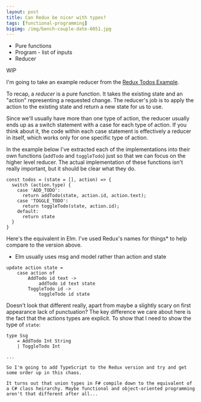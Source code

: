 ```yaml
---
layout: post
title: Can Redux be nicer with types?
tags: [functional-programming]
bigimg: /img/bench-couple-date-6051.jpg
---
```


* Pure functions
* Program - list of inputs
* Reducer

WIP

I'm going to take an example reducer from the [Redux Todos Example](https://github.com/reduxjs/redux/tree/master/examples/todos).

To recap, a _reducer_ is a pure function. It takes the existing state and an "action" representing a requested change. The reducer's job is to apply the action to the existing state and return a new state for us to use.

Since we'll usually have more than one type of action, the reducer usually ends up as a switch statement with a case for each type of action. If you think about it, the code within each case statement is effectively a reducer in itself, which works only for one specific type of action. 

In the example below I've extracted each of the implementations into their own functions (`addTodo` and `toggleTodo`) just so that we can focus on the higher level reducer. The actual implementation of these functions isn't really important, but it should be clear what they do.

```
const todos = (state = [], action) => {
  switch (action.type) {
    case 'ADD_TODO':
      return addTodo(state, action.id, action.text);
    case 'TOGGLE_TODO':
      return toggleTodo(state, action.id);
    default:
      return state
  }
}
```

Here's the equivalent in Elm. I've used Redux's names for things* to help compare to the version above.

* Elm usually uses msg and model rather than action and state

```
update action state =
    case action of
        AddTodo id text ->
            addTodo id text state
        ToggleTodo id ->
            toggleTodo id state
```

Doesn't look that different really, apart from maybe a slightly scary on first appearance lack of punctuation? The key difference we care about here is the fact that the actions types are explicit. To show that I need to show the type of `state`:

```
type Ssg
    = AddTodo Int String
    | ToggleTodo Int

...

So I'm going to add TypeScript to the Redux version and try and get some order up in this chaos.

It turns out that union types in F# compile down to the equivalent of a C# class heirarchy. Maybe functional and object-oriented programming aren't that different after all...
